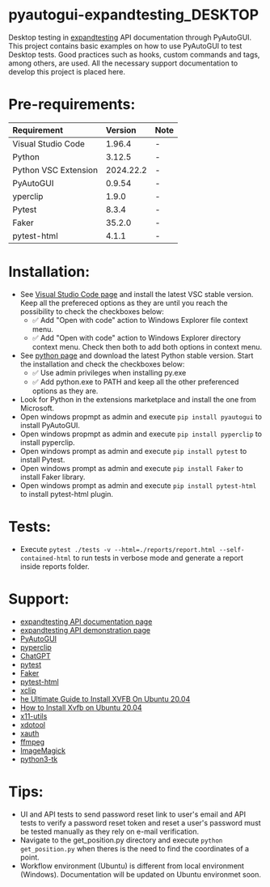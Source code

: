 # pyautogui-expandtesting_DESKTOP

Desktop testing in [expandtesting](https://practice.expandtesting.com/notes/api/api-docs/) API documentation through PyAutoGUI. This project contains basic examples on how to use PyAutoGUI to test Desktop tests. Good practices such as hooks, custom commands and tags, among others, are used. All the necessary support documentation to develop this project is placed here. 

# Pre-requirements:

| Requirement                     | Version        | Note                                                            |
| :------------------------------ |:---------------| :-------------------------------------------------------------- |
| Visual Studio Code              | 1.96.4         | -                                                               |
| Python                          | 3.12.5         | -                                                               |
| Python VSC Extension            | 2024.22.2      | -                                                               |
| PyAutoGUI                       | 0.9.54         | -                                                               | 
| yperclip                        | 1.9.0          | -                                                               |            
| Pytest                          | 8.3.4          | -                                                               |
| Faker                           | 35.2.0         | -                                                               |
| pytest-html                     | 4.1.1          | -                                                               |

# Installation:

- See [Visual Studio Code page](https://code.visualstudio.com/) and install the latest VSC stable version. Keep all the prefereced options as they are until you reach the possibility to check the checkboxes below: 
  - :white_check_mark: Add "Open with code" action to Windows Explorer file context menu. 
  - :white_check_mark: Add "Open with code" action to Windows Explorer directory context menu.
Check then both to add both options in context menu.
- See [python page](https://www.python.org/downloads/) and download the latest Python stable version. Start the installation and check the checkboxes below: 
  - :white_check_mark: Use admin privileges when installing py.exe 
  - :white_check_mark: Add python.exe to PATH
and keep all the other preferenced options as they are.
- Look for Python in the extensions marketplace and install the one from Microsoft.
- Open windows propmpt as admin and execute ```pip install pyautogui``` to install PyAutoGUI.
- Open windows propmpt as admin and execute ```pip install pyperclip``` to install pyperclip.
- Open windows prompt as admin and execute ```pip install pytest``` to install Pytest.
- Open windows prompt as admin and execute ```pip install Faker``` to install Faker library.
- Open windows prompt as admin and execute ```pip install pytest-html``` to install pytest-html plugin.

# Tests:

- Execute ```pytest ./tests -v --html=./reports/report.html --self-contained-html``` to run tests in verbose mode and generate a report inside reports folder.

# Support:

- [expandtesting API documentation page](https://practice.expandtesting.com/notes/api/api-docs/)
- [expandtesting API demonstration page](https://www.youtube.com/watch?v=bQYvS6EEBZc)
- [PyAutoGUI](https://pypi.org/project/PyAutoGUI/)
- [pyperclip](https://pypi.org/project/pyperclip/)
- [ChatGPT](https://chatgpt.com/)
- [pytest](https://pypi.org/project/pytest/)
- [Faker](https://pypi.org/project/Faker/)
- [pytest-html](https://pypi.org/project/pytest-html/)
- [xclip](https://github.com/astrand/xclip)
- [he Ultimate Guide to Install XVFB On Ubuntu 20.04](https://www.youtube.com/watch?v=ACYjKAMEvaQ)
- [How to Install Xvfb on Ubuntu 20.04](https://neuronvm.com/docs/install-xvfb-on-ubuntu-20-04/)
- [x11-utils](https://www.x.org/wiki/Releases/)
- [xdotool](https://github.com/jordansissel/xdotool)
- [xauth](https://linux.die.net/man/1/xauth)
- [ffmpeg](https://ffmpeg.org/documentation.html)
- [ImageMagick](https://imagemagick.org/script/index.php)
- [python3-tk](https://wiki.python.org/moin/TkInter)

# Tips:

- UI and API tests to send password reset link to user's email and API tests to verify a password reset token and reset a user's password must be tested manually as they rely on e-mail verification.
- Navigate to the get_position.py directory and execute ```python get_position.py``` when theres is the need to find the coordinates of a point.
- Workflow environment (Ubuntu) is different from local environment (Windows). Documentation will be updated on Ubuntu environmet soon. 